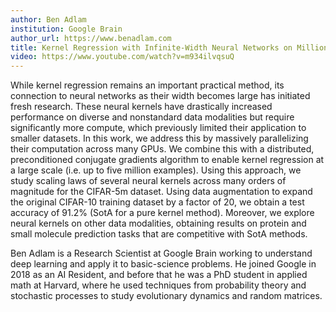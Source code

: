```yaml
---
author: Ben Adlam
institution: Google Brain
author_url: https://www.benadlam.com
title: Kernel Regression with Infinite-Width Neural Networks on Millions of Examples
video: https://www.youtube.com/watch?v=m934ilvqsuQ
---
```


While kernel regression remains an important practical method, its connection to neural networks as their width becomes large has initiated fresh research. These neural kernels have drastically increased performance on diverse and nonstandard data modalities but require significantly more compute, which previously limited their application to smaller datasets. In this work, we address this by massively parallelizing their computation across many GPUs. We combine this with a distributed, preconditioned conjugate gradients algorithm to enable kernel regression at a large scale (i.e. up to five million examples). Using this approach, we study scaling laws of several neural kernels across many orders of magnitude for the CIFAR-5m dataset. Using data augmentation to expand the original CIFAR-10 training dataset by a factor of 20, we obtain a test accuracy of 91.2% (SotA for a pure kernel method). Moreover, we explore neural kernels on other data modalities, obtaining results on protein and small molecule prediction tasks that are competitive with SotA methods.

Ben Adlam is a Research Scientist at Google Brain working to understand deep learning and apply it to basic-science problems. He joined Google in 2018 as an AI Resident, and before that he was a PhD student in applied math at Harvard, where he used techniques from probability theory and stochastic processes to study evolutionary dynamics and random matrices.